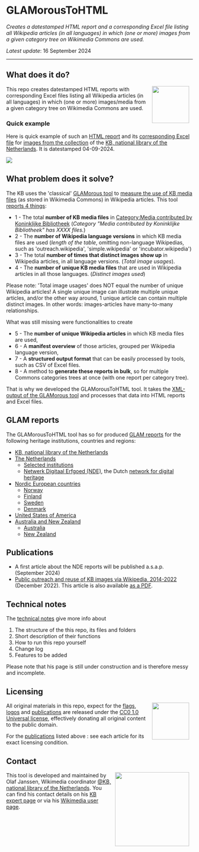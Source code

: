 # GLAMorousToHTML

*Creates a datestamped HTML report and a corresponding Excel file listing all Wikipedia articles (in all languages) in which (one or more) images from a given category tree on Wikimedia Commons are used.*

*Latest update*: 16 September 2024

--------------

## What does it do?
<image src="https://kbnlwikimedia.github.io/GLAMorousToHTML/site/logos/icon_wp.png" width="100" hspace="10" align="right"/>

This repo creates datestamped HTML reports with corresponding Excel files listing all Wikipedia articles (in all languages) in which (one or more) images/media from a given category tree on Wikimedia Commons are used. 

### Quick example
Here is quick example of such an [HTML report](https://kbnlwikimedia.github.io/GLAMorousToHTML/site/nde/MediacontributedbyKoninklijkeBibliotheek_Wikipedia_NS0_04092024.html) and its [corresponding Excel file](https://kbnlwikimedia.github.io/GLAMorousToHTML/data/nde/MediacontributedbyKoninklijkeBibliotheek_Wikipedia_NS0_04092024.xlsx) 
for [images from the collection](https://commons.wikimedia.org/wiki/Category:Media_contributed_by_Koninklijke_Bibliotheek) of the [KB, national library of the Netherlands](https://www.kb.nl/en).
It is datestamped 04-09-2024. 

<a href="https://kbnlwikimedia.github.io/GLAMorousToHTML/site/nde/MediacontributedbyKoninklijkeBibliotheek_Wikipedia_NS0_04092024.html" target="_blank"><image src="https://kbnlwikimedia.github.io/GLAMorousToHTML/reports/images/screenshot_report_KB_0492024.png" hspace="0" align="left"/></a>
<br clear="all"/>

## What problem does it solve?

The KB uses the 'classical' [GLAMorous tool](https://glamtools.toolforge.org/glamorous.php) to [measure the use of KB media files](https://nl.wikipedia.org/wiki/Wikipedia:GLAM/Koninklijke_Bibliotheek_en_Nationaal_Archief/Resultaten/KPIs/KPI4) (as stored in Wikimedia Commons) in Wikipedia articles. This tool [reports 4 things](https://tools.wmflabs.org/glamtools/glamorous.php?doit=1&category=Media+contributed+by+Koninklijke+Bibliotheek&use_globalusage=1&ns0=1&show_details=1&projects%5Bwikipedia%5D=1):

* 1 - The total **number of KB media files** in [Category:Media contributed by Koninklijke Bibliotheek](https://commons.wikimedia.org/wiki/Category:Media_contributed_by_Koninklijke_Bibliotheek) (*Category "Media contributed by Koninklijke Bibliotheek" has XXXX files.*)
* 2 - The **number of Wikipedia language versions** in which KB media files are used (*length of the table*, omitting non-language Wikipedias, such as 'outreach.wikipedia', 'simple.wikipedia' or 'incubator.wikipedia')
* 3 - The total **number of times that distinct images show up** in Wikipedia articles, in all language versions. (*Total image usages*).
* 4 - The **number of unique KB media files** that are used in Wikipedia articles in all those languages. (*Distinct images used*)

Please note: 'Total image usages' does NOT equal the number of unique Wikipedia articles! A single unique image can illustrate multiple unique articles, and/or the other way around, 1 unique article can contain multiple distinct images. In other words: images-articles have many-to-many relationships.

What was still missing were functionalities to create
* 5 - The **number of unique Wikipedia articles** in which KB media files are used, 
* 6 - A **manifest overview** of those articles, grouped per Wikipedia language version,
* 7 - A **structured output format** that can be easily processed by tools, such as CSV of Excel files.
* 8 - A method to **generate these reports in bulk**, so for multiple Commons categories trees at once (with one report per category tree). 

That is why we developed the GLAMorousToHTML tool. It takes the [XML-output of the GLAMorous tool](https://glamtools.toolforge.org/glamorous.php?doit=1&category=Media+contributed+by+Koninklijke+Bibliotheek&use_globalusage=1&ns0=1&show_details=1&projects[wikipedia]=1&format=xml) and processes that data into HTML reports and Excel files. 

## GLAM reports

The GLAMorousToHTML tool has so for produced [GLAM reports](reports/reports.md) for the following heritage institutions, countries and regions:

* [KB, national library of the Netherlands](reports/reports.md#kb-national-library-of-the-netherlands)
* [The Netherlands](reports/reports.md#the-netherlands)
  * [Selected institutions](reports/reports.md#selected-institutions)
  * [Netwerk Digitaal Erfgoed (NDE)](reports/reports_nde.md), the Dutch [network for digital heritage](https://netwerkdigitaalerfgoed.nl/)
* [Nordic European countries](reports/reports.md#nordic-european-countries) 
  * [Norway](reports/reports.md#norway)
  * [Finland](reports/reports.md#finland)
  * [Sweden](reports/reports.md#sweden)
  * [Denmark](reports/reports.md#denmark)
* [United States of America](reports/reports.md#usa)
* [Australia and New Zealand](reports/reports.md#australia-and-new-zealand)
  * [Australia](reports/reports.md#australia) 
  * [New Zealand](reports/reports.md#new-zealand) 

## Publications
* A first article about the NDE reports will be published a.s.a.p. (September 2024)
* [Public outreach and reuse of KB images via Wikipedia, 2014-2022](stories/Public%20outreach%20and%20reuse%20of%20KB%20images%20via%20Wikipedia%2C%202014-2022.html) (December 2022). This article is also available [as a PDF](stories%2FPublic%20outreach%20and%20reuse%20of%20KB%20images%20via%20Wikipedia%2C%202014-2022.pdf).

## Technical notes

The [technical notes](technical-notes.md) give more info about 
1. The structure of the this repo, its files and folders 
2. Short description of their functions
3. How to run this repo yourself
4. Change log
5. Features to be added

Please note that his page is still under construction and is therefore messy and incomplete.

## Licensing

<image src="https://kbnlwikimedia.github.io/GLAMorousToHTML/site/logos/icon_cc0.png" width="100" hspace="10" align="right"/>

All original materials in this repo, expect for the [flags](https://github.com/KBNLwikimedia/GLAMorousToHTML/tree/main/site/flags), [logos](https://github.com/KBNLwikimedia/GLAMorousToHTML/tree/main/site/logos) and [publications](https://github.com/KBNLwikimedia/GLAMorousToHTML/tree/main/stories)
are released under the [CC0 1.0 Universal license](https://github.com/KBNLwikimedia/GLAMorousToHTML/blob/main/LICENSE), effectively donating all original content to the public domain.

For the [publications](#publications) listed above : see each article for its exact licensing condition.

## Contact

<image src="https://kbnlwikimedia.github.io/GLAMorousToHTML/site/logos/icon_kb2.png" width="200" hspace="10" align="right"/>

This tool is developed and maintained by Olaf Janssen, Wikimedia coordinator [@KB, national library of the Netherlands](https://www.kb.nl).
You can find his contact details on his [KB expert page](https://www.kb.nl/over-ons/experts/olaf-janssen) or via his [Wikimedia user page](https://commons.wikimedia.org/wiki/User:OlafJanssen).